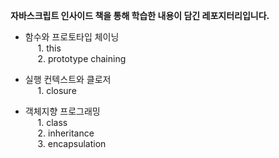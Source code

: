 <strong>자바스크립트 인사이드 책을 통해 학습한 내용이 담긴 레포지터리입니다.</strong>

- 함수와 프로토타입 체이닝<br>
&nbsp;&nbsp;&nbsp;&nbsp; 1. this<br>
&nbsp;&nbsp;&nbsp;&nbsp; 2. prototype chaining

- 실행 컨텍스트와 클로저<br>
&nbsp;&nbsp;&nbsp;&nbsp; 1. closure

- 객체지향 프로그래밍<br>
&nbsp;&nbsp;&nbsp;&nbsp; 1. class<br>
&nbsp;&nbsp;&nbsp;&nbsp; 2. inheritance<br>
&nbsp;&nbsp;&nbsp;&nbsp; 3. encapsulation
